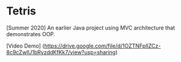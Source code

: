 # Tetris
[Summer 2020] An earlier Java project using MVC architecture that demonstrates OOP.

[Video Demo] (https://drive.google.com/file/d/1OZTNFplIZCz-8c9cZwIU1bRyzddKfKk7/view?usp=sharing)
